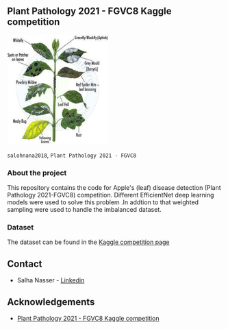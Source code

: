 
<!-- ABOUT THE PROJECT -->
## Plant Pathology 2021 - FGVC8 Kaggle competition


![alt text](6c63e4e64150f0ece49a4f1d7b4ccd62--fall-leaves-plant-leaves.jpeg)



`salohnana2018`, `Plant Pathology 2021 - FGVC8`

### About the project 

This repository contains the code for Apple's (leaf) disease detection (Plant Pathology 2021-FGVC8) competition. Different  EfficientNet deep learning models were used to solve this problem .In addtion to that  weighted sampling were used to handle the imbalanced dataset.

### Dataset 
The dataset can be found in the [Kaggle competition page](https://www.kaggle.com/competitions/plant-pathology-2021-fgvc8/data)

<!-- CONTACT -->
## Contact
* Salha Nasser - [Linkedin](https://www.linkedin.com/in/salha-nasser-40a30a131/)



<!-- ACKNOWLEDGEMENTS -->
## Acknowledgements

* [Plant Pathology 2021 - FGVC8 Kaggle competition](https://www.kaggle.com/competitions/plant-pathology-2021-fgvc8/overview)

